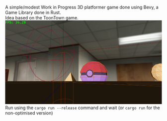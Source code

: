 A simple/modest Work in Progress 3D platformer game done using Bevy, a Game Library done in Rust.  
Idea based on the ToonTown game.  
![screen of the game](screenshots/ScreenshotThe2025-03-01-SatAt1.26.51Num0.png)
Run using the `cargo run --release` command and wait (or `cargo run` for the non-optimised version)
